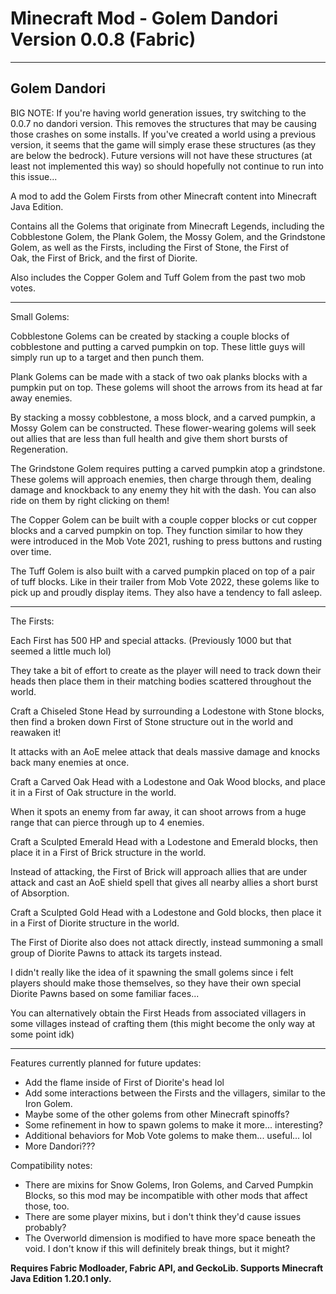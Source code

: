 # Minecraft Mod - Golem Dandori Version 0.0.8 (Fabric)

---

Golem Dandori
---
BIG NOTE: If you're having world generation issues, try switching to the 0.0.7 no dandori version. This removes the structures that may be causing those crashes on some installs. If you've created a world using a previous version, it seems that the game will simply erase these structures (as they are below the bedrock).
Future versions will not have these structures (at least not implemented this way) so should hopefully not continue to run into this issue...

A mod to add the Golem Firsts from other Minecraft content into Minecraft Java Edition.

Contains all the Golems that originate from Minecraft Legends, including the Cobblestone Golem, the Plank Golem, the Mossy Golem, and the Grindstone Golem, as well as the Firsts, including the First of Stone, the First of Oak, the First of Brick, and the first of Diorite.

Also includes the Copper Golem and Tuff Golem from the past two mob votes.

---

Small Golems:

Cobblestone Golems can be created by stacking a couple blocks of cobblestone and putting a carved pumpkin on top.
These little guys will simply run up to a target and then punch them.

Plank Golems can be made with a stack of two oak planks blocks with a pumpkin put on top.
These golems will shoot the arrows from its head at far away enemies.

By stacking a mossy cobblestone, a moss block, and a carved pumpkin, a Mossy Golem can be constructed.
These flower-wearing golems will seek out allies that are less than full health and give them short bursts of Regeneration.

The Grindstone Golem requires putting a carved pumpkin atop a grindstone.
These golems will approach enemies, then charge through them, dealing damage and knockback to any enemy they hit with the dash.
You can also ride on them by right clicking on them!

The Copper Golem can be built with a couple copper blocks or cut copper blocks and a carved pumpkin on top.
They function similar to how they were introduced in the Mob Vote 2021, rushing to press buttons and rusting over time.

The Tuff Golem is also built with a carved pumpkin placed on top of a pair of tuff blocks.
Like in their trailer from Mob Vote 2022, these golems like to pick up and proudly display items. They also have a tendency to fall asleep.

---

The Firsts:

Each First has 500 HP and special attacks. (Previously 1000 but that seemed a little much lol)

They take a bit of effort to create as the player will need to track down their heads then place them in their matching bodies scattered throughout the world.



Craft a Chiseled Stone Head by surrounding a Lodestone with Stone blocks, then find a broken down First of Stone structure out in the world and reawaken it!

It attacks with an AoE melee attack that deals massive damage and knocks back many enemies at once.



Craft a Carved Oak Head with a Lodestone and Oak Wood blocks, and place it in a First of Oak structure in the world.

When it spots an enemy from far away, it can shoot arrows from a huge range that can pierce through up to 4 enemies.



Craft a Sculpted Emerald Head with a Lodestone and Emerald blocks, then place it in a First of Brick structure in the world.

Instead of attacking, the First of Brick will approach allies that are under attack and cast an AoE shield spell that gives all nearby allies a short burst of Absorption.



Craft a Sculpted Gold Head with a Lodestone and Gold blocks, then place it in a First of Diorite structure in the world.

The First of Diorite also does not attack directly, instead summoning a small group of Diorite Pawns to attack its targets instead.

I didn't really like the idea of it spawning the small golems since i felt players should make those themselves, so they have their own special Diorite Pawns based on some familiar faces...


You can alternatively obtain the First Heads from associated villagers in some villages instead of crafting them (this might become the only way at some point idk)

---


Features currently planned for future updates:
+ Add the flame inside of First of Diorite's head lol
+ Add some interactions between the Firsts and the villagers, similar to the Iron Golem.
+ Maybe some of the other golems from other Minecraft spinoffs?
+ Some refinement in how to spawn golems to make it more... interesting?
+ Additional behaviors for Mob Vote golems to make them... useful... lol
+ More Dandori???


Compatibility notes:
+ There are mixins for Snow Golems, Iron Golems, and Carved Pumpkin Blocks, so this mod may be incompatible with other mods that affect those, too.
+ There are some player mixins, but i don't think they'd cause issues probably?
+ The Overworld dimension is modified to have more space beneath the void. I don't know if this will definitely break things, but it might?

**Requires Fabric Modloader, Fabric API, and GeckoLib. Supports Minecraft Java Edition 1.20.1 only.**